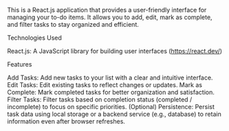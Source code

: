 This is a React.js application that provides a user-friendly interface for managing your to-do items. It allows you to add, edit, mark as complete, and filter tasks to stay organized and efficient.

Technologies Used

React.js: A JavaScript library for building user interfaces (https://react.dev/)

Features

Add Tasks: Add new tasks to your list with a clear and intuitive interface.
Edit Tasks: Edit existing tasks to reflect changes or updates.
Mark as Complete: Mark completed tasks for better organization and satisfaction.
Filter Tasks: Filter tasks based on completion status (completed / incomplete) to focus on specific priorities.
(Optional) Persistence: Persist task data using local storage or a backend service (e.g., database) to retain information even after browser refreshes.
